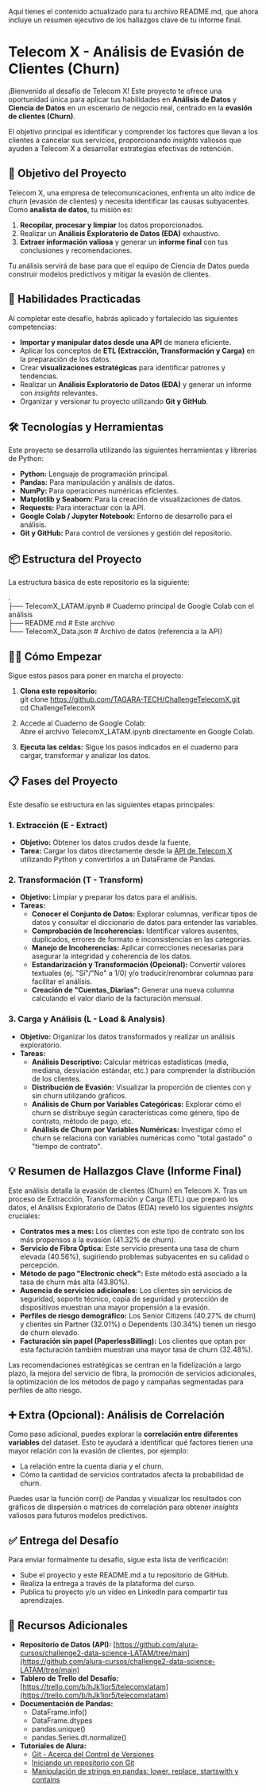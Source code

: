 
Aquí tienes el contenido actualizado para tu archivo README.md, que ahora incluye un resumen ejecutivo de los hallazgos clave de tu informe final.

# **Telecom X \- Análisis de Evasión de Clientes (Churn)**

¡Bienvenido al desafío de Telecom X\! Este proyecto te ofrece una oportunidad única para aplicar tus habilidades en **Análisis de Datos** y **Ciencia de Datos** en un escenario de negocio real, centrado en la **evasión de clientes (Churn)**.

El objetivo principal es identificar y comprender los factores que llevan a los clientes a cancelar sus servicios, proporcionando *insights* valiosos que ayuden a Telecom X a desarrollar estrategias efectivas de retención.

## **🎯 Objetivo del Proyecto**

Telecom X, una empresa de telecomunicaciones, enfrenta un alto índice de *churn* (evasión de clientes) y necesita identificar las causas subyacentes. Como **analista de datos**, tu misión es:

1. **Recopilar, procesar y limpiar** los datos proporcionados.  
2. Realizar un **Análisis Exploratorio de Datos (EDA)** exhaustivo.  
3. **Extraer información valiosa** y generar un **informe final** con tus conclusiones y recomendaciones.

Tu análisis servirá de base para que el equipo de Ciencia de Datos pueda construir modelos predictivos y mitigar la evasión de clientes.

## **🚀 Habilidades Practicadas**

Al completar este desafío, habrás aplicado y fortalecido las siguientes competencias:

* **Importar y manipular datos desde una API** de manera eficiente.  
* Aplicar los conceptos de **ETL (Extracción, Transformación y Carga)** en la preparación de los datos.  
* Crear **visualizaciones estratégicas** para identificar patrones y tendencias.  
* Realizar un **Análisis Exploratorio de Datos (EDA)** y generar un informe con *insights* relevantes.  
* Organizar y versionar tu proyecto utilizando **Git y GitHub**.

## **🛠️ Tecnologías y Herramientas**

Este proyecto se desarrolla utilizando las siguientes herramientas y librerías de Python:

* **Python:** Lenguaje de programación principal.  
* **Pandas:** Para manipulación y análisis de datos.  
* **NumPy:** Para operaciones numéricas eficientes.  
* **Matplotlib y Seaborn:** Para la creación de visualizaciones de datos.  
* **Requests:** Para interactuar con la API.  
* **Google Colab / Jupyter Notebook:** Entorno de desarrollo para el análisis.  
* **Git y GitHub:** Para control de versiones y gestión del repositorio.

## **📦 Estructura del Proyecto**

La estructura básica de este repositorio es la siguiente:

.  
├── TelecomX\_LATAM.ipynb  \# Cuaderno principal de Google Colab con el análisis  
├── README.md             \# Este archivo  
└── TelecomX\_Data.json    \# Archivo de datos (referencia a la API)

## **🏃‍♀️ Cómo Empezar**

Sigue estos pasos para poner en marcha el proyecto:

1. **Clona este repositorio:**  
   git clone https://github.com/TAGARA-TECH/ChallengeTelecomX.git  
   cd ChallengeTelecomX

2. Accede al Cuaderno de Google Colab:  
   Abre el archivo TelecomX\_LATAM.ipynb directamente en Google Colab.  
3. **Ejecuta las celdas:** Sigue los pasos indicados en el cuaderno para cargar, transformar y analizar los datos.

## **📋 Fases del Proyecto**

Este desafío se estructura en las siguientes etapas principales:

### **1\. Extracción (E \- Extract)**

* **Objetivo:** Obtener los datos crudos desde la fuente.  
* **Tarea:** Cargar los datos directamente desde la [API de Telecom X](https://raw.githubusercontent.com/ingridcristh/challenge2-data-science-LATAM/main/TelecomX_Data.json) utilizando Python y convertirlos a un DataFrame de Pandas.

### **2\. Transformación (T \- Transform)**

* **Objetivo:** Limpiar y preparar los datos para el análisis.  
* **Tareas:**  
  * **Conocer el Conjunto de Datos:** Explorar columnas, verificar tipos de datos y consultar el diccionario de datos para entender las variables.  
  * **Comprobación de Incoherencias:** Identificar valores ausentes, duplicados, errores de formato e inconsistencias en las categorías.  
  * **Manejo de Incoherencias:** Aplicar correcciones necesarias para asegurar la integridad y coherencia de los datos.  
  * **Estandarización y Transformación (Opcional):** Convertir valores textuales (ej. "Sí"/"No" a 1/0) y/o traducir/renombrar columnas para facilitar el análisis.  
  * **Creación de "Cuentas\_Diarias":** Generar una nueva columna calculando el valor diario de la facturación mensual.

### **3\. Carga y Análisis (L \- Load & Analysis)**

* **Objetivo:** Organizar los datos transformados y realizar un análisis exploratorio.  
* **Tareas:**  
  * **Análisis Descriptivo:** Calcular métricas estadísticas (media, mediana, desviación estándar, etc.) para comprender la distribución de los clientes.  
  * **Distribución de Evasión:** Visualizar la proporción de clientes con y sin churn utilizando gráficos.  
  * **Análisis de Churn por Variables Categóricas:** Explorar cómo el churn se distribuye según características como género, tipo de contrato, método de pago, etc.  
  * **Análisis de Churn por Variables Numéricas:** Investigar cómo el churn se relaciona con variables numéricas como "total gastado" o "tiempo de contrato".

## **💡 Resumen de Hallazgos Clave (Informe Final)**

Este análisis detalla la evasión de clientes (Churn) en Telecom X. Tras un proceso de Extracción, Transformación y Carga (ETL) que preparó los datos, el Análisis Exploratorio de Datos (EDA) reveló los siguientes *insights* cruciales:

* **Contratos mes a mes:** Los clientes con este tipo de contrato son los más propensos a la evasión (41.32% de churn).  
* **Servicio de Fibra Óptica:** Este servicio presenta una tasa de churn elevada (40.56%), sugiriendo problemas subyacentes en su calidad o percepción.  
* **Método de pago "Electronic check":** Este método está asociado a la tasa de churn más alta (43.80%).  
* **Ausencia de servicios adicionales:** Los clientes sin servicios de seguridad, soporte técnico, copia de seguridad y protección de dispositivos muestran una mayor propensión a la evasión.  
* **Perfiles de riesgo demográfico:** Los Senior Citizens (40.27% de churn) y clientes sin Partner (32.01%) o Dependents (30.34%) tienen un riesgo de churn elevado.  
* **Facturación sin papel (PaperlessBilling):** Los clientes que optan por esta facturación también muestran una mayor tasa de churn (32.48%).

Las recomendaciones estratégicas se centran en la fidelización a largo plazo, la mejora del servicio de fibra, la promoción de servicios adicionales, la optimización de los métodos de pago y campañas segmentadas para perfiles de alto riesgo.

## **➕ Extra (Opcional): Análisis de Correlación**

Como paso adicional, puedes explorar la **correlación entre diferentes variables** del dataset. Esto te ayudará a identificar qué factores tienen una mayor relación con la evasión de clientes, por ejemplo:

* La relación entre la cuenta diaria y el churn.  
* Cómo la cantidad de servicios contratados afecta la probabilidad de churn.

Puedes usar la función corr() de Pandas y visualizar los resultados con gráficos de dispersión o matrices de correlación para obtener *insights* valiosos para futuros modelos predictivos.

## **✅ Entrega del Desafío**

Para enviar formalmente tu desafío, sigue esta lista de verificación:

* Sube el proyecto y este README.md a tu repositorio de GitHub.  
* Realiza la entrega a través de la plataforma del curso.  
* Publica tu proyecto y/o un vídeo en LinkedIn para compartir tus aprendizajes.

## **🔗 Recursos Adicionales**

* **Repositorio de Datos (API):** [https://github.com/alura-cursos/challenge2-data-science-LATAM/tree/main](https://github.com/alura-cursos/challenge2-data-science-LATAM/tree/main)  
* **Tablero de Trello del Desafío:** [https://trello.com/b/hJk1ior5/telecomxlatam](https://trello.com/b/hJk1ior5/telecomxlatam)  
* **Documentación de Pandas:**  
  * DataFrame.info()  
  * DataFrame.dtypes  
  * pandas.unique()  
  * pandas.Series.dt.normalize()  
* **Tutoriales de Alura:**  
  * [Git \- Acerca del Control de Versiones](https://www.aluracursos.com/blog/git-acerca-del-control-de-versiones)  
  * [Iniciando un repositorio con Git](https://www.aluracursos.com/blog/iniciando-un-repositorio-con-git)  
  * [Manipulación de strings en pandas: lower, replace, startswith y contains](https://www.aluracursos.com/blog/manipulacion-de-strings-en-pandas-lower-replace-startswith-y-contains)
